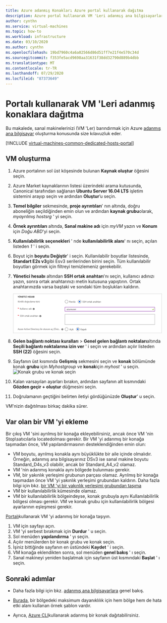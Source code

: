 ```yaml
---
title: Azure adanmış Konakları Azure portal kullanarak dağıtma
description: Azure portal kullanarak VM 'Leri adanmış ana bilgisayarlara dağıtın.
author: cynthn
ms.service: virtual-machines
ms.topic: how-to
ms.workload: infrastructure
ms.date: 03/10/2020
ms.author: cynthn
ms.openlocfilehash: 19bd7960c4a6a02566d86d51ff7e21f4e570c34d
ms.sourcegitcommit: f353fe5acd9698aa31631f38dd32790d889b4dbb
ms.translationtype: MT
ms.contentlocale: tr-TR
ms.lasthandoff: 07/29/2020
ms.locfileid: "87373649"
---
```

# <a name="deploy-vms-to-dedicated-hosts-using-the-portal"></a>Portalı kullanarak VM 'Leri adanmış konaklara dağıtma

Bu makalede, sanal makinelerinizi (VM 'Ler) barındırmak için Azure [adanmış ana bilgisayar](dedicated-hosts.md) oluşturma konusunda size kılavuzluk eder. 

[!INCLUDE [virtual-machines-common-dedicated-hosts-portal](../../../includes/virtual-machines-common-dedicated-hosts-portal.md)]

## <a name="create-a-vm"></a>VM oluşturma

1. Azure portalının sol üst köşesinde bulunan **Kaynak oluştur** öğesini seçin.
1. Azure Market kaynaklarının listesi üzerindeki arama kutusunda, Canonical tarafından sağlanan **Ubuntu Server 16.04 LTS** işletim sistemini arayıp seçin ve ardından **Oluştur**’u seçin.
1. **Temel bilgiler** sekmesinde, **proje ayrıntıları**' nın altında, doğru aboneliğin seçildiğinden emin olun ve ardından **kaynak grubu**olarak, *myayrılmış hostsrg* ' yi seçin. 
1. **Örnek ayrıntıları** altında, **Sanal makine adı** için *myVM* yazın ve **Konum** için *Doğu ABD*'yi seçin.
1. **Kullanılabilirlik seçenekleri** ' nde **kullanılabilirlik alanı**' nı seçin, açılan listeden *1* ' i seçin.
1. Boyut için **boyutu Değiştir**' i seçin. Kullanılabilir boyutlar listesinde, **Standart E2s v3**gibi Esv3 serilerinden birini seçin. Tüm kullanılabilir boyutları görmek için filtreyi temizlemeniz gerekebilir.
1. **Yönetici hesabı** altından **SSH ortak anahtarı**'nı seçin, kullanıcı adınızı yazın, sonra ortak anahtarınızı metin kutusuna yapıştırın. Ortak anahtarınızda varsa baştaki ve sondaki tüm boşlukları kaldırın.

    ![Yönetici hesabı](./media/quick-create-portal/administrator-account.png)

1. **Gelen bağlantı noktası kuralları**  >  **Genel gelen bağlantı noktaları**altında **Seçili bağlantı noktalarına izin ver** ' i seçin ve ardından açılır listeden **SSH (22)** öğesini seçin. 
1. Sayfanın üst kısmında **Gelişmiş** sekmesini seçin ve **konak** bölümünde konak **grubu** için *Myhostgroup* ve **konak**için *myhost* ' u seçin. 
    ![Konak grubu ve konak seçin](./media/dedicated-hosts-portal/advanced.png)
1. Kalan varsayılan ayarları bırakın, ardından sayfanın alt kısmındaki **Gözden geçir + oluştur** düğmesini seçin.
1. Doğrulamanın geçtiğini belirten iletiyi gördüğünüzde **Oluştur**' u seçin.

VM'nizin dağıtılması birkaç dakika sürer.

## <a name="add-an-existing-vm"></a>Var olan bir VM 'yi ekleme 

Bir çıkış VM 'sini ayrılmış bir konağa ekleyebilirsiniz, ancak önce VM 'nin Stop\satıcılarla locatedolması gerekir. Bir VM 'yi adanmış bir konağa taşımadan önce, VM yapılandırmasının desteklendiğinden emin olun:

- VM boyutu, ayrılmış konakla aynı büyüklükte bir aile içinde olmalıdır. Örneğin, adanmış ana bilgisayarınız DSv3 ise sanal makine boyutu Standard_D4s_v3 olabilir, ancak bir Standard_A4_v2 olamaz. 
- VM 'nin adanmış konakla aynı bölgede bulunması gerekir.
- VM, bir yakınlık yerleşimi grubunun parçası olamaz. Ayrılmış bir konağa taşımadan önce VM 'yi yakınlık yerleşimi grubundan kaldırın. Daha fazla bilgi için bkz. [bir VM 'yi bir yakınlık yerleşimi grubundan taşıma](../windows/proximity-placement-groups.md#move-an-existing-vm-out-of-a-proximity-placement-group)
- VM bir kullanılabilirlik kümesinde olamaz.
- VM bir kullanılabilirlik bölgeindeyse, konak grubuyla aynı Kullanılabilirlik bölgesi olması gerekir. VM ve konak grubu için kullanılabilirlik bölgesi ayarlarının eşleşmesi gerekir.

[Portalı](https://portal.azure.com)kullanarak VM 'yi adanmış bir konağa taşıyın.

1. VM için sayfayı açın.
1. VM 'yi serbest bırakmak için **Durdur** ' u seçin.
1. Sol menüden **yapılandırma** ' yı seçin.
1. Açılır menülerden bir konak grubu ve konak seçin.
1. İşiniz bittiğinde sayfanın en üstündeki **Kaydet** ' i seçin.
1. VM konağa eklendikten sonra, sol menüden **genel bakış** ' ı seçin.
1. Sanal makineyi yeniden başlatmak için sayfanın üst kısmındaki **Başlat** ' ı seçin.

## <a name="next-steps"></a>Sonraki adımlar

- Daha fazla bilgi için bkz. [adanmış ana bilgisayarlara](dedicated-hosts.md) genel bakış.

- [Burada](https://github.com/Azure/azure-quickstart-templates/blob/master/201-vm-dedicated-hosts/README.md), bir bölgedeki maksimum dayanıklılık için hem bölge hem de hata etki alanı kullanan örnek şablon vardır.

- Ayrıca, [Azure CLI](dedicated-hosts-cli.md)kullanarak adanmış bir konak dağıtabilirsiniz.
